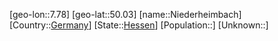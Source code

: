 ﻿---
location: [50.03,7.78]
type: City
tags:
- geo/City


SpocWebEntityId: 32906
isDeleted: false
confidential: public

---
[geo-lon::7.78]
[geo-lat::50.03]
[name::Niederheimbach]
[Country::[Germany](geo/Continent/Europe/Germany.md)]
[State::[Hessen](geo/Continent/Europe/Germany/Hessen.md)]
[Population::]
[Unknown::]

